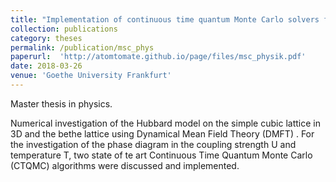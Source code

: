 ```yaml
---
title: "Implementation of continuous time quantum Monte Carlo solvers for the infinite dimensional Hubbard model at half filling"
collection: publications
category: theses
permalink: /publication/msc_phys
paperurl:  'http://atomtomate.github.io/page/files/msc_physik.pdf'
date: 2018-03-26
venue: 'Goethe University Frankfurt'
---
```


Master thesis in physics.

Numerical investigation of the Hubbard model on the simple cubic lattice in 3D and the bethe lattice using Dynamical Mean Field Theory (DMFT) .
For the investigation of the phase diagram in  the coupling strength U and temperature T, two state of te art Continuous Time Quantum Monte Carlo (CTQMC) algorithms were discussed and implemented.